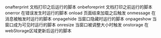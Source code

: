 onafterprint 文档打印之后运行的脚本
onbeforeprint 文档打印之前运行的脚本
onerror 在错误发生时运行的脚本
onload 页面结束加载之后触发
onmessage 在消息被触发时运行的脚本
onpagehide 当窗口隐藏时运行的脚本
onpageshow 当窗口成为可见时运行的脚本
onresize 当窗口被调整大小时触发
onstorage 在webStorage区域更新后运行的脚本
